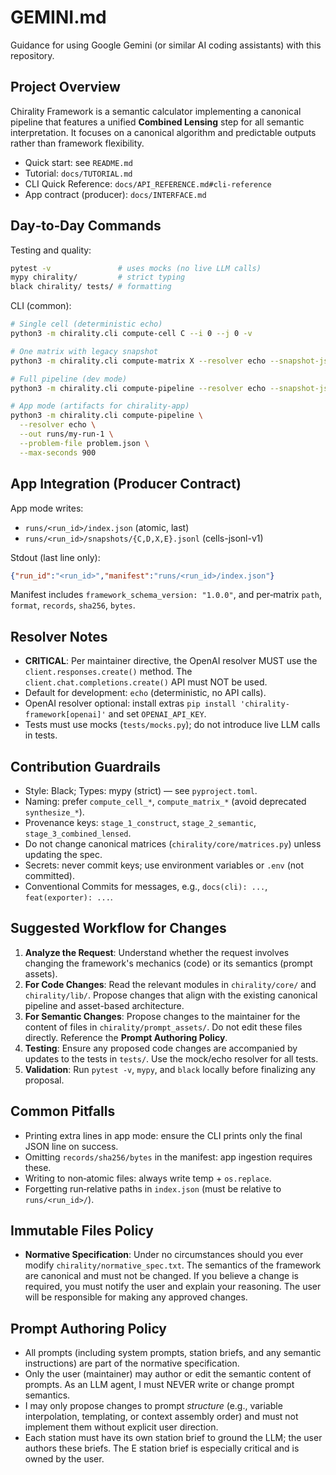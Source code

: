 # GEMINI.md

Guidance for using Google Gemini (or similar AI coding assistants) with this repository.

## Project Overview

Chirality Framework is a semantic calculator implementing a canonical pipeline that features a unified **Combined Lensing** step for all semantic interpretation. It focuses on a canonical algorithm and predictable outputs rather than framework flexibility.

- Quick start: see `README.md`
- Tutorial: `docs/TUTORIAL.md`
- CLI Quick Reference: `docs/API_REFERENCE.md#cli-reference`
- App contract (producer): `docs/INTERFACE.md`

## Day‑to‑Day Commands

Testing and quality:

```bash
pytest -v               # uses mocks (no live LLM calls)
mypy chirality/         # strict typing
black chirality/ tests/ # formatting
```

CLI (common):

```bash
# Single cell (deterministic echo)
python3 -m chirality.cli compute-cell C --i 0 --j 0 -v

# One matrix with legacy snapshot
python3 -m chirality.cli compute-matrix X --resolver echo --snapshot-jsonl -v

# Full pipeline (dev mode)
python3 -m chirality.cli compute-pipeline --resolver echo --snapshot-jsonl --include-base -v

# App mode (artifacts for chirality-app)
python3 -m chirality.cli compute-pipeline \
  --resolver echo \
  --out runs/my-run-1 \
  --problem-file problem.json \
  --max-seconds 900
```

## App Integration (Producer Contract)

App mode writes:
- `runs/<run_id>/index.json` (atomic, last)
- `runs/<run_id>/snapshots/{C,D,X,E}.jsonl` (cells-jsonl-v1)

Stdout (last line only):
```json
{"run_id":"<run_id>","manifest":"runs/<run_id>/index.json"}
```

Manifest includes `framework_schema_version: "1.0.0"`, and per‑matrix `path`, `format`, `records`, `sha256`, `bytes`.

## Resolver Notes

- **CRITICAL**: Per maintainer directive, the OpenAI resolver MUST use the `client.responses.create()` method. The `client.chat.completions.create()` API must NOT be used.
- Default for development: `echo` (deterministic, no API calls).
- OpenAI resolver optional: install extras `pip install 'chirality-framework[openai]'` and set `OPENAI_API_KEY`.
- Tests must use mocks (`tests/mocks.py`); do not introduce live LLM calls in tests.

## Contribution Guardrails

- Style: Black; Types: mypy (strict) — see `pyproject.toml`.
- Naming: prefer `compute_cell_*`, `compute_matrix_*` (avoid deprecated `synthesize_*`).
- Provenance keys: `stage_1_construct`, `stage_2_semantic`, `stage_3_combined_lensed`.
- Do not change canonical matrices (`chirality/core/matrices.py`) unless updating the spec.
- Secrets: never commit keys; use environment variables or `.env` (not committed).
- Conventional Commits for messages, e.g., `docs(cli): ...`, `feat(exporter): ...`.

## Suggested Workflow for Changes

1.  **Analyze the Request**: Understand whether the request involves changing the framework's mechanics (code) or its semantics (prompt assets).
2.  **For Code Changes**: Read the relevant modules in `chirality/core/` and `chirality/lib/`. Propose changes that align with the existing canonical pipeline and asset-based architecture.
3.  **For Semantic Changes**: Propose changes to the maintainer for the content of files in `chirality/prompt_assets/`. Do not edit these files directly. Reference the **Prompt Authoring Policy**.
4.  **Testing**: Ensure any proposed code changes are accompanied by updates to the tests in `tests/`. Use the mock/echo resolver for all tests.
5.  **Validation**: Run `pytest -v`, `mypy`, and `black` locally before finalizing any proposal.

## Common Pitfalls

- Printing extra lines in app mode: ensure the CLI prints only the final JSON line on success.
- Omitting `records/sha256/bytes` in the manifest: app ingestion requires these.
- Writing to non‑atomic files: always write temp + `os.replace`.
- Forgetting run‑relative paths in `index.json` (must be relative to `runs/<run_id>/`).

## Immutable Files Policy
- **Normative Specification**: Under no circumstances should you ever modify `chirality/normative_spec.txt`. The semantics of the framework are canonical and must not be changed. If you believe a change is required, you must notify the user and explain your reasoning. The user will be responsible for making any approved changes.

## Prompt Authoring Policy
- All prompts (including system prompts, station briefs, and any semantic instructions) are part of the normative specification.
- Only the user (maintainer) may author or edit the semantic content of prompts. As an LLM agent, I must NEVER write or change prompt semantics.
- I may only propose changes to prompt *structure* (e.g., variable interpolation, templating, or context assembly order) and must not implement them without explicit user direction.
- Each station must have its own station brief to ground the LLM; the user authors these briefs. The E station brief is especially critical and is owned by the user.